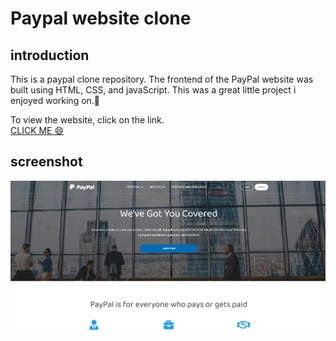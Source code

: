 
# Paypal website clone

## introduction
This is a paypal clone repository. The frontend of the PayPal website was built using HTML, CSS, and javaScript. This was a great little project i enjoyed working on.🙂

To view the website, click on the link. <br>
[CLICK ME 😄](https://paypalcloneproject.netlify.app) 


## screenshot
![Screenshot](https://github.com/khalidadamu/Paypal-static-website-clone/blob/main/images/paypal%20clone.png)
